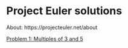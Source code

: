 <h1>Project Euler solutions</h1>
<p>About: https://projecteuler.net/about</p>
<p><a href="https://github.com/AlexCraftt/ProjectEuler/blob/master/proplem1.js" target="_blank">Problem 1: Multiples of 3 and 5</a></p>

